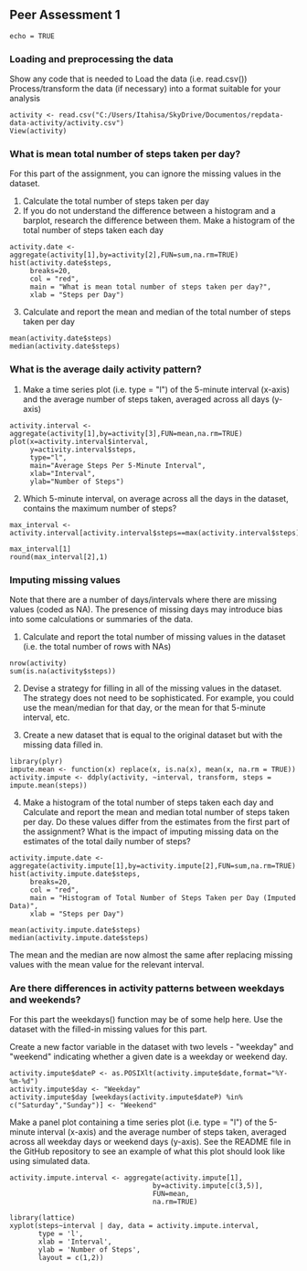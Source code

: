 ## Peer Assessment 1


```{r}
echo = TRUE

```

### Loading and preprocessing the data
Show any code that is needed to
Load the data (i.e. read.csv())
Process/transform the data (if necessary) into a format suitable for your analysis

```{r}
activity <- read.csv("C:/Users/Itahisa/SkyDrive/Documentos/repdata-data-activity/activity.csv")
View(activity)
```


### What is mean total number of steps taken per day?
For this part of the assignment, you can ignore the missing values in the dataset.
1. Calculate the total number of steps taken per day
2. If you do not understand the difference between a histogram and a barplot, research the difference between them. Make a histogram of the total number of steps taken each day

```{r}
activity.date <- aggregate(activity[1],by=activity[2],FUN=sum,na.rm=TRUE)
hist(activity.date$steps,
     breaks=20,
     col = "red",
     main = "What is mean total number of steps taken per day?",
     xlab = "Steps per Day")
```

3. Calculate and report the mean and median of the total number of steps taken per day

```{r}
mean(activity.date$steps)   
median(activity.date$steps) 
```


### What is the average daily activity pattern?
1. Make a time series plot (i.e. type = "l") of the 5-minute interval (x-axis) and the average number of steps taken, averaged across all days (y-axis)

```{r}
activity.interval <- aggregate(activity[1],by=activity[3],FUN=mean,na.rm=TRUE)
plot(x=activity.interval$interval,
     y=activity.interval$steps,
     type="l",
     main="Average Steps Per 5-Minute Interval",
     xlab="Interval",
     ylab="Number of Steps")
```

2. Which 5-minute interval, on average across all the days in the dataset, contains the maximum number of steps?

```{r}
max_interval <- activity.interval[activity.interval$steps==max(activity.interval$steps),]

max_interval[1] 
round(max_interval[2],1)
```

### Imputing missing values
Note that there are a number of days/intervals where there are missing values (coded as NA). The presence of missing days may introduce bias into some calculations or summaries of the data.

1. Calculate and report the total number of missing values in the dataset (i.e. the total number of rows with NAs)

```{r}
nrow(activity)
sum(is.na(activity$steps))
```

2. Devise a strategy for filling in all of the missing values in the dataset. The strategy does not need to be sophisticated. For example, you could use the mean/median for that day, or the mean for that 5-minute interval, etc.

3. Create a new dataset that is equal to the original dataset but with the missing data filled in.

```{r}
library(plyr)
impute.mean <- function(x) replace(x, is.na(x), mean(x, na.rm = TRUE))
activity.impute <- ddply(activity, ~interval, transform, steps = impute.mean(steps))
```

4. Make a histogram of the total number of steps taken each day and Calculate and report the mean and median total number of steps taken per day. Do these values differ from the estimates from the first part of the assignment? What is the impact of imputing missing data on the estimates of the total daily number of steps? 

```{r}
activity.impute.date <- aggregate(activity.impute[1],by=activity.impute[2],FUN=sum,na.rm=TRUE)
hist(activity.impute.date$steps,
     breaks=20,
     col = "red",
     main = "Histogram of Total Number of Steps Taken per Day (Imputed Data)",
     xlab = "Steps per Day")

mean(activity.impute.date$steps)
median(activity.impute.date$steps)
```

The mean and the median are now almost the same after replacing missing values with the mean value for the relevant interval.

### Are there differences in activity patterns between weekdays and weekends?

For this part the weekdays() function may be of some help here. Use the dataset with the filled-in missing values for this part.

Create a new factor variable in the dataset with two levels - "weekday" and "weekend" indicating whether a given date is a weekday or weekend day.

```{r}
activity.impute$dateP <- as.POSIXlt(activity.impute$date,format="%Y-%m-%d")
activity.impute$day <- "Weekday"
activity.impute$day [weekdays(activity.impute$dateP) %in% c("Saturday","Sunday")] <- "Weekend"
```

Make a panel plot containing a time series plot (i.e. type = "l") of the 5-minute interval (x-axis) and the average number of steps taken, averaged across all weekday days or weekend days (y-axis). See the README file in the GitHub repository to see an example of what this plot should look like using simulated data.

```{r}
activity.impute.interval <- aggregate(activity.impute[1],
                                   by=activity.impute[c(3,5)],
                                   FUN=mean,
                                   na.rm=TRUE)

library(lattice)
xyplot(steps~interval | day, data = activity.impute.interval,
       type = 'l', 
       xlab = 'Interval',
       ylab = 'Number of Steps',
       layout = c(1,2))
```


